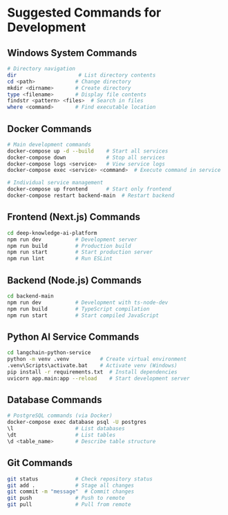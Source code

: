 # Suggested Commands for Development

## Windows System Commands
```powershell
# Directory navigation
dir                    # List directory contents
cd <path>             # Change directory
mkdir <dirname>       # Create directory
type <filename>       # Display file contents
findstr <pattern> <files>  # Search in files
where <command>       # Find executable location
```

## Docker Commands
```bash
# Main development commands
docker-compose up -d --build    # Start all services
docker-compose down             # Stop all services
docker-compose logs <service>   # View service logs
docker-compose exec <service> <command>  # Execute command in service

# Individual service management
docker-compose up frontend      # Start only frontend
docker-compose restart backend-main  # Restart backend
```

## Frontend (Next.js) Commands
```bash
cd deep-knowledge-ai-platform
npm run dev           # Development server
npm run build         # Production build
npm run start         # Start production server
npm run lint          # Run ESLint
```

## Backend (Node.js) Commands
```bash
cd backend-main
npm run dev           # Development with ts-node-dev
npm run build         # TypeScript compilation
npm run start         # Start compiled JavaScript
```

## Python AI Service Commands
```bash
cd langchain-python-service
python -m venv .venv          # Create virtual environment
.venv\Scripts\activate.bat    # Activate venv (Windows)
pip install -r requirements.txt  # Install dependencies
uvicorn app.main:app --reload    # Start development server
```

## Database Commands
```bash
# PostgreSQL commands (via Docker)
docker-compose exec database psql -U postgres
\l                    # List databases
\dt                   # List tables
\d <table_name>       # Describe table structure
```

## Git Commands
```bash
git status            # Check repository status
git add .             # Stage all changes
git commit -m "message"  # Commit changes
git push              # Push to remote
git pull              # Pull from remote
```
